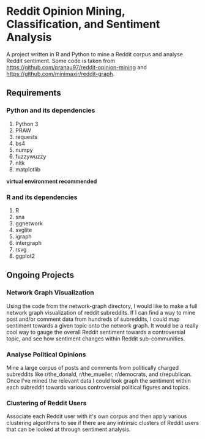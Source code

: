 # Reddit Opinion Mining, Classification, and Sentiment Analysis

A project written in R and Python to mine a Reddit corpus and analyse Reddit sentiment.
Some code is taken from https://github.com/pranau97/reddit-opinion-mining and 
https://github.com/minimaxir/reddit-graph. 

## Requirements

### Python and its dependencies

1. Python 3
2. PRAW
3. requests
4. bs4
5. numpy
6. fuzzywuzzy
7. nltk
8. matplotlib

**virtual environment recommended**

### R and its dependencies

1. R
2. sna
3. ggnetwork
4. svglite
5. igraph
6. intergraph
7. rsvg
8. ggplot2

## Ongoing Projects

### Network Graph Visualization

Using the code from the network-graph directory, I would like to make a full network graph visualization of reddit 
subreddits. If I can find a way to mine post and/or comment data from hundreds of subreddits, I could map sentiment 
towards a given topic onto the network graph. It would be a really cool way to gauge the overall Reddit sentiment 
towards a controversial topic, and see how sentiment changes within Reddit sub-communities.

### Analyse Political Opinions 

Mine a large corpus of posts and comments from politically charged subreddits like r/the_donald, r/the_mueller,
r/democrats, and r/republican. Once I've mined the relevant data I could look graph the sentiment within each 
subreddit towards various controversial political figures and topics.

### Clustering of Reddit Users

Associate each Reddit user with it's own corpus and then apply various clustering algorithms to see if there 
are any intrinsic clusters of Reddit users that can be looked at through sentiment analysis.




